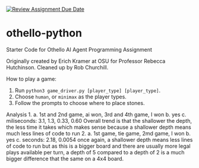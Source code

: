 [![Review Assignment Due Date](https://classroom.github.com/assets/deadline-readme-button-24ddc0f5d75046c5622901739e7c5dd533143b0c8e959d652212380cedb1ea36.svg)](https://classroom.github.com/a/i3cjXgnP)
# othello-python
Starter Code for Othello AI Agent Programming Assignment

Originally created by Erich Kramer at OSU for Professor Rebecca Hutchinson.
Cleaned up by Rob Churchill.

How to play a game:

1. Run `python3 game_driver.py [player_type] [player_type]`.
2. Choose `human`, or `minimax` as the player types.
3. Follow the prompts to choose where to place stones.

Analysis
1.
    a. 1st and 2nd game, ai won, 3rd and 4th game, I won
    b. yes
    c. miliseconds: 3.1, 1.3, 0.33, 0.60
       Overall trend is that the shallower the depth, the less time it takes which makes sense because a shallower depth means much less lines of code to run
2.
    a. 1st game, tie game, 2md game, I won
    b. yes
    c. seconds: 2.18, 0.0054
       once again, a shallower depth means less lines of code to run but as this is a bigger board and there are usually more legal plays available per turn, a depth of 5 compared to a depth of 2 is a much bigger difference that the same on a 4x4 board.